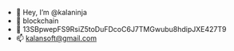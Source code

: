 - 👋 Hey, I’m @kalaninja
- 🤯 blockchain
- 💸 13SBpwepFS9RsiZ5toDuFDcoC6J7TMGwubu8hdipJXE427T9
- 📫 kalansoft@gmail.com 

<!--
**kalaninja/kalaninja** is a ✨ _special_ ✨ repository because its `README.md` (this file) appears on your GitHub profile.

Here are some ideas to get you started:

- 🔭 I’m currently working on ...
- 🌱 I’m currently learning ...
- 👯 I’m looking to collaborate on ...
- 🤔 I’m looking for help with ...
- 💬 Ask me about ...
- 📫 How to reach me: ...
- 😄 Pronouns: ...
- ⚡ Fun fact: ...
-->
